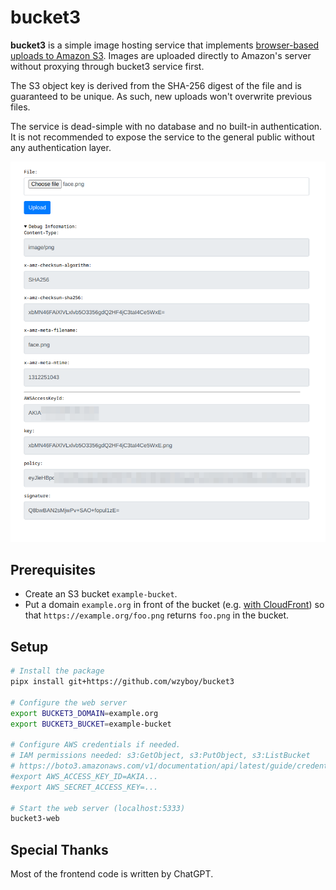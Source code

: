# bucket3

**bucket3** is a simple image hosting service that implements [browser-based uploads to Amazon S3](https://docs.aws.amazon.com/AmazonS3/latest/API/sigv4-UsingHTTPPOST.html). Images are uploaded directly to Amazon's server without proxying through bucket3 service first.

The S3 object key is derived from the SHA-256 digest of the file and is guaranteed to be unique. As such, new uploads won't overwrite previous files.

The service is dead-simple with no database and no built-in authentication. It is not recommended to expose the service to the general public without any authentication layer.

![screenshot](screenshot.png)

## Prerequisites

- Create an S3 bucket `example-bucket`.
- Put a domain `example.org` in front of the bucket (e.g. [with CloudFront](https://repost.aws/knowledge-center/cloudfront-serve-static-website)) so that `https://example.org/foo.png` returns `foo.png` in the bucket.

## Setup

```bash
# Install the package
pipx install git+https://github.com/wzyboy/bucket3

# Configure the web server
export BUCKET3_DOMAIN=example.org
export BUCKET3_BUCKET=example-bucket

# Configure AWS credentials if needed.
# IAM permissions needed: s3:GetObject, s3:PutObject, s3:ListBucket
# https://boto3.amazonaws.com/v1/documentation/api/latest/guide/credentials.html
#export AWS_ACCESS_KEY_ID=AKIA...
#export AWS_SECRET_ACCESS_KEY=...

# Start the web server (localhost:5333)
bucket3-web
```

## Special Thanks

Most of the frontend code is written by ChatGPT.
